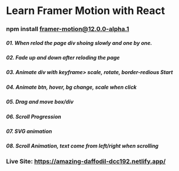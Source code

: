 # Learn Framer Motion with React

### npm install framer-motion@12.0.0-alpha.1

##### 01. When relod the page div shoing slowly and one by one.
##### 02. Fade up and down after reloding the page
##### 03. Animate div with keyframe> scale, rotate, border-redious Start
##### 04. Animate btn, hover, bg change, scale when click
##### 05. Drag and move box/div
##### 06. Scroll Progression
##### 07. SVG animation
##### 08. Scroll Animation, text come from left/right when scrolling

### Live Site: https://amazing-daffodil-dcc192.netlify.app/

